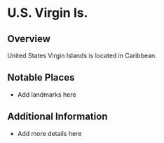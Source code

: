 # U.S. Virgin Is.
## Overview
United States Virgin Islands is located in Caribbean.

## Notable Places
- Add landmarks here

## Additional Information
- Add more details here
